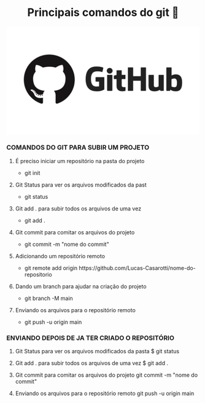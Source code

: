 
<h1 align="center">Principais comandos do git 📄 </h1>
<img src="https://github.com/Lucas-Casarotti/comandos-git/blob/main/github.jpg" min-width="500" max-width="960" width="960" align="center">

<h3>COMANDOS DO GIT PARA SUBIR UM PROJETO</h3>

<ol>
  <li><p>É preciso iniciar um repositório na pasta do projeto</p></li>
  <ul><li>git init</li></ul>
  
  <li><p>Git Status para ver os arquivos modificados da past</p></li>
  <ul><li>git status</li></ul>
  
  <li><p>Git add . para subir todos os arquivos de uma vez</p></li>
  <ul><li>git add .</li></ul>
  
  <li><p>Git commit para comitar os arquivos do projeto</p></li>
  <ul><li>git commit -m "nome do commit"</li></ul>
  
  <li><p>Adicionando um repositório remoto</p></li>
  <ul><li>git remote add origin https://github.com/Lucas-Casarotti/nome-do-repositorio</li></ul>
  
  <li><p>Dando um branch para ajudar na criação do projeto</p></li>
  <ul><li>git branch -M main</li></ul>
  
  <li><p>Enviando os arquivos para o repositório remoto</p></li>
  <ul><li>git push -u origin main</li></ul>
</ol>

<h3>ENVIANDO DEPOIS DE JA TER CRIADO O REPOSITÓRIO</h3>
  
<ol>
  <li><p> Git Status para ver os arquivos modificados da pasta $ git status</p></li>
  <li><p> Git add . para subir todos os arquivos de uma vez $ git add .</p></li>
  <li><p> Git commit para comitar os arquivos do projeto git commit -m "nome do commit"</p></li>
  <li><p> Enviando os arquivos para o repositório remoto git push -u origin main</p></li>
</ol>

